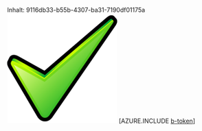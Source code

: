 Inhalt: 9116db33-b55b-4307-ba31-7190df01175a![Bild](e95498b9-b026-4c6c-8a24-3bc5974b8593.png)
[AZURE.INCLUDE [b-token](d4e060d2-1f3c-466e-9793-91c178fca2c5.md)]
